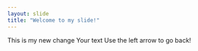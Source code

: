 ```yaml
---
layout: slide
title: "Welcome to my slide!"
---
```


This is my new change
Your text
Use the left arrow to go back!

